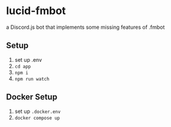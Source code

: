 # lucid-fmbot

a Discord.js bot that implements some missing features of .fmbot

## Setup

1. set up .env
1. `cd app`
1. `npm i`
1. `npm run watch`

## Docker Setup

1. set up `.docker.env`
1. `docker compose up`